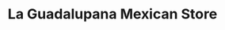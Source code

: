 ---
title: "La Guadalupana Mexican Store"
url: /millsboro/la-guadalupana-mexican-store/
shop: supermarket
---